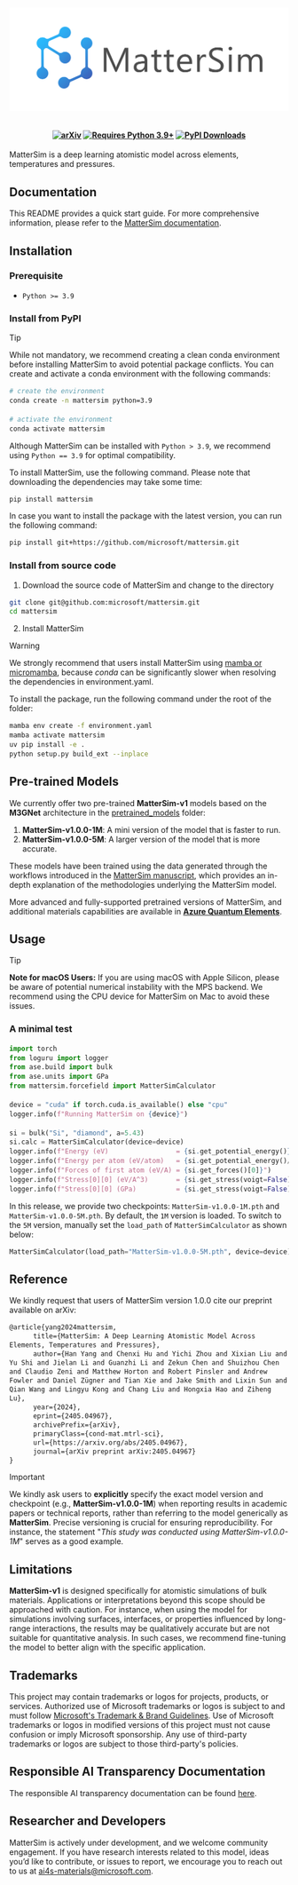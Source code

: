 <h1>
<p align="center">
    <img src="https://github.com/microsoft/mattersim/blob/main/docs/_static/mattersim-banner.png?raw=true" alt="MatterSim logo" width="600"/>
</p>
</h1>

<!-- <h1 align="center">MatterSim</h1> -->

<h4 align="center">

[![arXiv](https://img.shields.io/badge/arXiv-2405.04967-blue?logo=arxiv&logoColor=white.svg)](https://arxiv.org/abs/2405.04967)
[![Requires Python 3.9+](https://img.shields.io/badge/Python-3.9+-blue.svg?logo=python&logoColor=white)](https://python.org/downloads)
[![PyPI Downloads](https://static.pepy.tech/badge/mattersim)](https://pepy.tech/projects/mattersim)
</h4>


MatterSim is a deep learning atomistic model across elements, temperatures and pressures.

## Documentation

This README provides a quick start guide. For more comprehensive information, please refer to the [MatterSim documentation](https://microsoft.github.io/mattersim/).

## Installation

### Prerequisite
* `Python >= 3.9`


### Install from PyPI
> [!TIP]
> While not mandatory, we recommend creating a clean conda environment before installing MatterSim to avoid potential package conflicts. You can create and activate a conda environment with the following commands:
>
> ```bash
> # create the environment
> conda create -n mattersim python=3.9
>
> # activate the environment
> conda activate mattersim
> ```
>
> Although MatterSim can be installed with `Python > 3.9`, we recommend using `Python == 3.9` for optimal compatibility.

To install MatterSim, use the following command. Please note that downloading the dependencies may take some time:
```bash
pip install mattersim
```

In case you want to install the package with the latest version, you can run the following command:

```bash
pip install git+https://github.com/microsoft/mattersim.git
```

### Install from source code
1. Download the source code of MatterSim and change to the directory

```bash
git clone git@github.com:microsoft/mattersim.git
cd mattersim
```

2. Install MatterSim

> [!WARNING]
> We strongly recommend that users install MatterSim using [mamba or micromamba](https://mamba.readthedocs.io/en/latest/index.html), because *conda* can be significantly slower when resolving the dependencies in environment.yaml.

To install the package, run the following command under the root of the folder:

```bash
mamba env create -f environment.yaml
mamba activate mattersim
uv pip install -e .
python setup.py build_ext --inplace
```

## Pre-trained Models

We currently offer two pre-trained **MatterSim-v1** models based on the **M3GNet** architecture in the [pretrained_models](./pretrained_models/) folder:

1. **MatterSim-v1.0.0-1M**: A mini version of the model that is faster to run.
2. **MatterSim-v1.0.0-5M**: A larger version of the model that is more accurate.

These models have been trained using the data generated through the workflows
introduced in the [MatterSim manuscript](https://arxiv.org/abs/2405.04967), which provides an in-depth
explanation of the methodologies underlying the MatterSim model.

More advanced and fully-supported pretrained versions of MatterSim,
and additional materials capabilities are available in
**[Azure Quantum Elements](https://quantum.microsoft.com/en-us/solutions/azure-quantum-elements)**.

## Usage

> [!TIP]
> **Note for macOS Users:** If you are using macOS with Apple Silicon, please be aware of potential numerical instability with the MPS backend. We recommend using the CPU device for MatterSim on Mac to avoid these issues.

### A minimal test
```python
import torch
from loguru import logger
from ase.build import bulk
from ase.units import GPa
from mattersim.forcefield import MatterSimCalculator

device = "cuda" if torch.cuda.is_available() else "cpu"
logger.info(f"Running MatterSim on {device}")

si = bulk("Si", "diamond", a=5.43)
si.calc = MatterSimCalculator(device=device)
logger.info(f"Energy (eV)                 = {si.get_potential_energy()}")
logger.info(f"Energy per atom (eV/atom)   = {si.get_potential_energy()/len(si)}")
logger.info(f"Forces of first atom (eV/A) = {si.get_forces()[0]}")
logger.info(f"Stress[0][0] (eV/A^3)       = {si.get_stress(voigt=False)[0][0]}")
logger.info(f"Stress[0][0] (GPa)          = {si.get_stress(voigt=False)[0][0] / GPa}")
```

In this release, we provide two checkpoints: `MatterSim-v1.0.0-1M.pth` and `MatterSim-v1.0.0-5M.pth`. By default, the `1M` version is loaded.
To switch to the `5M` version, manually set the `load_path` of `MatterSimCalculator` as shown below:

```python
MatterSimCalculator(load_path="MatterSim-v1.0.0-5M.pth", device=device)
```


## Reference

We kindly request that users of MatterSim version 1.0.0 cite our preprint available on arXiv:
```
@article{yang2024mattersim,
      title={MatterSim: A Deep Learning Atomistic Model Across Elements, Temperatures and Pressures},
      author={Han Yang and Chenxi Hu and Yichi Zhou and Xixian Liu and Yu Shi and Jielan Li and Guanzhi Li and Zekun Chen and Shuizhou Chen and Claudio Zeni and Matthew Horton and Robert Pinsler and Andrew Fowler and Daniel Zügner and Tian Xie and Jake Smith and Lixin Sun and Qian Wang and Lingyu Kong and Chang Liu and Hongxia Hao and Ziheng Lu},
      year={2024},
      eprint={2405.04967},
      archivePrefix={arXiv},
      primaryClass={cond-mat.mtrl-sci},
      url={https://arxiv.org/abs/2405.04967},
      journal={arXiv preprint arXiv:2405.04967}
}
```

> [!IMPORTANT]
> We kindly ask users to **explicitly** specify the exact model version and checkpoint (e.g., **MatterSim-v1.0.0-1M**) when reporting results in academic papers or technical reports, rather than referring to the model generically as **MatterSim**. Precise versioning is crucial for ensuring reproducibility. For instance, the statement "_This study was conducted using MatterSim-v1.0.0-1M_" serves as a good example.

## Limitations

**MatterSim-v1** is designed specifically for atomistic simulations of bulk materials. Applications or interpretations beyond this scope should be approached with caution. For instance, when using the model for simulations involving surfaces, interfaces, or properties influenced by long-range interactions, the results may be qualitatively accurate but are not suitable for quantitative analysis. In such cases, we recommend fine-tuning the model to better align with the specific application.

## Trademarks

This project may contain trademarks or logos for projects, products, or services.
Authorized use of Microsoft trademarks or logos is subject to and must follow [Microsoft's Trademark & Brand Guidelines](https://www.microsoft.com/en-us/legal/intellectualproperty/trademarks/usage/general).
Use of Microsoft trademarks or logos in modified versions of this project must not cause confusion or imply Microsoft sponsorship.
Any use of third-party trademarks or logos are subject to those third-party's policies.

## Responsible AI Transparency Documentation

The responsible AI transparency documentation can be found [here](MODEL_CARD.md).


## Researcher and Developers
MatterSim is actively under development, and we welcome community engagement. If you have research interests related to this model, ideas you’d like to contribute, or issues to report, we encourage you to reach out to us at [ai4s-materials@microsoft.com](mailto:ai4s-materials@microsoft.com).
